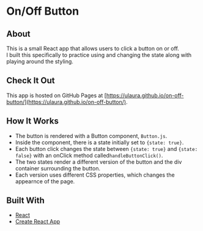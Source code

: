 # On/Off Button

## About
This is a small React app that allows users to click a button on or off.<br />
I built this specifically to practice using and changing the state along with playing around the styling.

## Check It Out
This app is hosted on GitHub Pages at [https://ulaura.github.io/on-off-button/](https://ulaura.github.io/on-off-button/).

## How It Works
* The button is rendered with a Button component, `Button.js`. 
* Inside the component, there is a state initially set to `{state: true}`.
* Each button click changes the state between `{state: true}` and `{state: false}` with an onClick method called`handleButtonClick()`.
* The two states render a different version of the button and the div container surrounding the button.
* Each version uses different CSS properties, which changes the appearnce of the page. 

## Built With
* [React](http://www.reactjs.org/)
* [Create React App](https://github.com/facebook/create-react-app)
